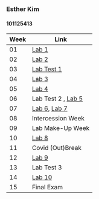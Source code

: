 ### Esther Kim 
#### 101125413

Week | Link 
--- | ---
01 | [Lab 1](./wk1)
02 | [Lab 2](./wk2)
03 | [Lab Test 1](./wk3)
04 | [Lab 3](./wk4)
05 | [Lab 4](./wk5)
06 | Lab Test 2 , [Lab 5](./wk6)
07 | [Lab 6](./wk7), [Lab 7](./wk9)
08 | Intercession Week
09 | Lab Make-Up Week 
10 | [Lab 8](./wk10)
11 | Covid (Out)Break
12 | [Lab 9](./wk12)
13 | Lab Test 3
14 | [Lab 10](./wk13)
15 | Final Exam
